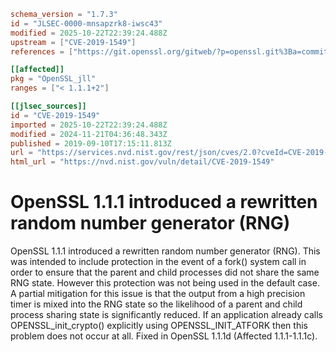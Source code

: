 ```toml
schema_version = "1.7.3"
id = "JLSEC-0000-mnsapzrk8-iwsc43"
modified = 2025-10-22T22:39:24.488Z
upstream = ["CVE-2019-1549"]
references = ["https://git.openssl.org/gitweb/?p=openssl.git%3Ba=commitdiff%3Bh=1b0fe00e2704b5e20334a16d3c9099d1ba2ef1be", "https://lists.fedoraproject.org/archives/list/package-announce%40lists.fedoraproject.org/message/GY6SNRJP2S7Y42GIIDO3HXPNMDYN2U3A/", "https://lists.fedoraproject.org/archives/list/package-announce%40lists.fedoraproject.org/message/ZN4VVQJ3JDCHGIHV4Y2YTXBYQZ6PWQ7E/", "https://seclists.org/bugtraq/2019/Oct/1", "https://security.netapp.com/advisory/ntap-20190919-0002/", "https://support.f5.com/csp/article/K44070243", "https://support.f5.com/csp/article/K44070243?utm_source=f5support&amp%3Butm_medium=RSS", "https://usn.ubuntu.com/4376-1/", "https://www.debian.org/security/2019/dsa-4539", "https://www.openssl.org/news/secadv/20190910.txt", "https://www.oracle.com/security-alerts/cpuapr2020.html", "https://www.oracle.com/security-alerts/cpujan2020.html", "https://www.oracle.com/security-alerts/cpujul2020.html", "https://www.oracle.com/security-alerts/cpuoct2020.html", "https://www.oracle.com/technetwork/security-advisory/cpuoct2019-5072832.html", "https://git.openssl.org/gitweb/?p=openssl.git%3Ba=commitdiff%3Bh=1b0fe00e2704b5e20334a16d3c9099d1ba2ef1be", "https://lists.fedoraproject.org/archives/list/package-announce%40lists.fedoraproject.org/message/GY6SNRJP2S7Y42GIIDO3HXPNMDYN2U3A/", "https://lists.fedoraproject.org/archives/list/package-announce%40lists.fedoraproject.org/message/ZN4VVQJ3JDCHGIHV4Y2YTXBYQZ6PWQ7E/", "https://seclists.org/bugtraq/2019/Oct/1", "https://security.netapp.com/advisory/ntap-20190919-0002/", "https://support.f5.com/csp/article/K44070243", "https://support.f5.com/csp/article/K44070243?utm_source=f5support&amp%3Butm_medium=RSS", "https://usn.ubuntu.com/4376-1/", "https://www.debian.org/security/2019/dsa-4539", "https://www.openssl.org/news/secadv/20190910.txt", "https://www.oracle.com/security-alerts/cpuapr2020.html", "https://www.oracle.com/security-alerts/cpujan2020.html", "https://www.oracle.com/security-alerts/cpujul2020.html", "https://www.oracle.com/security-alerts/cpuoct2020.html", "https://www.oracle.com/technetwork/security-advisory/cpuoct2019-5072832.html"]

[[affected]]
pkg = "OpenSSL_jll"
ranges = ["< 1.1.1+2"]

[[jlsec_sources]]
id = "CVE-2019-1549"
imported = 2025-10-22T22:39:24.488Z
modified = 2024-11-21T04:36:48.343Z
published = 2019-09-10T17:15:11.813Z
url = "https://services.nvd.nist.gov/rest/json/cves/2.0?cveId=CVE-2019-1549"
html_url = "https://nvd.nist.gov/vuln/detail/CVE-2019-1549"
```

# OpenSSL 1.1.1 introduced a rewritten random number generator (RNG)

OpenSSL 1.1.1 introduced a rewritten random number generator (RNG). This was intended to include protection in the event of a fork() system call in order to ensure that the parent and child processes did not share the same RNG state. However this protection was not being used in the default case. A partial mitigation for this issue is that the output from a high precision timer is mixed into the RNG state so the likelihood of a parent and child process sharing state is significantly reduced. If an application already calls OPENSSL_init_crypto() explicitly using OPENSSL_INIT_ATFORK then this problem does not occur at all. Fixed in OpenSSL 1.1.1d (Affected 1.1.1-1.1.1c).

